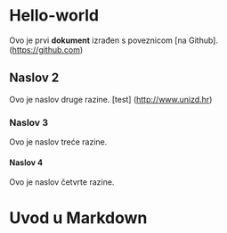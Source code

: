 # Hello-world
Ovo je prvi **dokument** izrađen s poveznicom [na Github]. (https://github.com)

## Naslov 2
Ovo je naslov druge razine. [test] (http://www.unizd.hr)

### Naslov 3 
Ovo je naslov treće razine.

#### Naslov 4
Ovo je naslov četvrte razine.

# Uvod u Markdown
